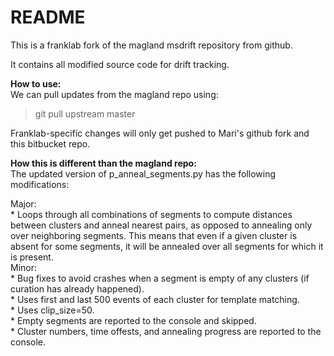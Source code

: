 # README #

This is a franklab fork of the magland msdrift repository from github.

It contains all modified source code for drift tracking.

**How to use:**  
We can pull updates from the magland repo using:
> git pull upstream master

Franklab-specific changes will only get pushed to Mari's github fork and this bitbucket repo.

**How this is different than the magland repo:**  
The updated version of p_anneal_segments.py has the following modifications:

  Major:   
	  * Loops through all combinations of segments to compute distances between clusters and anneal nearest pairs, as opposed to annealing only over neighboring segments. This means that even if a given cluster is absent for some segments, it will be annealed over all segments for which it is present.  
  Minor:   
      * Bug fixes to avoid crashes when a segment is empty of any clusters (if curation has already happened).  
      * Uses first and last 500 events of each cluster for template matching.  
      * Uses clip_size=50.  
      * Empty segments are reported to the console and skipped.  
      * Cluster numbers, time offests, and annealing progress are reported to the console.  

